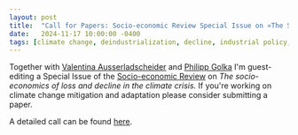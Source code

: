 ```yaml
---
layout: post
title:  "Call for Papers: Socio-economic Review Special Issue on »The Socio-economics of Loss and Decline in the Climate Crisis«"
date:   2024-11-17 10:00:00 -0400
tags: [climate change, deindustrialization, decline, industrial policy, regulation]
---
```


Together with [Valentina Ausserladscheider](https://soc.univie.ac.at/ueber-uns/valentina-ausserladscheider/) and [Philipp Golka](https://www.mpifg.de/person/124306) I'm guest-editing a Special Issue of the [Socio-economic Review](https://academic.oup.com/ser) on *The socio-economics of loss and decline in the climate crisis.* If you're working on climate change mitigation and adaptation please consider submitting a paper.

A detailed call can be found [here](/publications/publication_files/2025_cfp_ser_climate_loss.pdf).